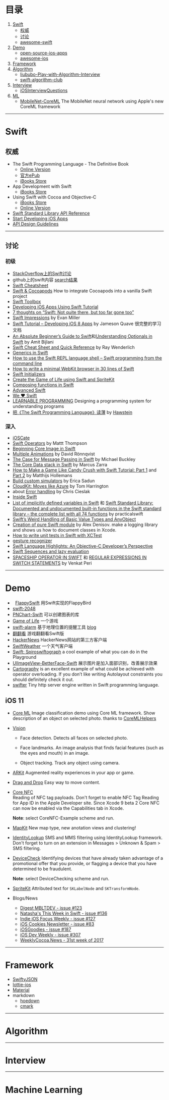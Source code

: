 # 目录
1. [Swift](#swift)
   * [权威](#权威)
   * [讨论](#讨论)
   * [awesome-swift](https://github.com/matteocrippa/awesome-swift)
1. [Demo](#demo)
   * [open-source-ios-apps](https://github.com/dkhamsing/open-source-ios-apps)
   * [awesome-ios](https://github.com/vsouza/awesome-ios)
1. [Framework](#framework)
1. [Algorithm](#algorithm)
   * [liububo-Play-with-Algorithm-Interview](https://github.com/liuyubobobo/Play-with-Algorithm-Interview)
   * [swift-algorithm-club](https://github.com/raywenderlich/swift-algorithm-club)
1. [Interview](#interview)
   *  [iOSInterviewQuestions](https://github.com/ChenYilong/iOSInterviewQuestions)
1. [ML](#machine-learning)
   *  [MobileNet-CoreML](https://github.com/hollance/MobileNet-CoreML)  The MobileNet neural network using Apple's new CoreML framework
---

# Swift
## 权威
* The Swift Programming Language - The Definitive Book
    - [Online Version](https://developer.apple.com/library/content/documentation/Swift/Conceptual/Swift_Programming_Language/index.html)
    - [官方ePub](https://swift.org/documentation/TheSwiftProgrammingLanguage(Swift4).epub)
    - [iBooks Store](https://itunes.apple.com/us/book-series/swift-programming-series/id888896989?mt=11)
* App Development with Swift
    -  [iBooks Store](https://itunes.apple.com/us/book/app-development-with-swift/id1118575552?mt=11)
* Using Swift with Cocoa and Objective-C
    - [iBooks Store](https://itunes.apple.com/us/book/using-swift-cocoa-objective/id888894773?mt=11)
    - [Online Version](https://developer.apple.com/library/content/documentation/Swift/Conceptual/BuildingCocoaApps/index.html)
* [Swift Standard Library API Reference](https://developer.apple.com/reference/swift)
* [Start Developing iOS Apps](https://developer.apple.com/library/content/referencelibrary/GettingStarted/DevelopiOSAppsSwift/index.html)
* [API Design Guidelines](https://swift.org/documentation/api-design-guidelines/)
---

## 讨论
### 初级
*    [StackOverflow上的Swift讨论](http://stackoverflow.com/questions/tagged/swift-language)
*    github上的swift内容 [search结果](https://github.com/search?l=Swift&q=swift&ref=cmdform&type=Repositories)
*    [Swift Cheatsheet](http://cdn2.raywenderlich.com/wp-content/uploads/2014/06/RW-Swift-Cheatsheet-0_3.pdf)
*    [Swift & Cocoapods](https://medium.com/swift-programming/swift-cocoapods-da09d8ba6dd2) How to integrate Cocoapods into a vanilla Swift project
*    [Swift Toolbox](http://www.swifttoolbox.io)
*    [Developing iOS Apps Using Swift Tutorial](http://jamesonquave.com/blog/developing-ios-apps-using-swift-tutorial/)
*    [7 thoughts on “Swift: Not quite there, but too far gone too”](http://studentf.wordpress.com/2014/06/03/swift-not-quite-there-but-too-far-gone-too/)
*    [Swift Impressions](http://www.evanmiller.org/swift-impressions.html) by Evan Miller
*    [Swift Tutorial – Developing iOS 8 Apps](http://jamesonquave.com/blog/developing-ios-apps-using-swift-tutorial/) by Jameson Quave 很完整的学习文档
*    [An Absolute Beginner’s Guide to Swift](http://blog.teamtreehouse.com/an-absolute-beginners-guide-to-swift)和[Understanding Optionals in Swift](http://blog.teamtreehouse.com/understanding-optionals-swift) by Amit Bijlani
*    [Swift Cheat Sheet and Quick Reference](http://cdn2.raywenderlich.com/wp-content/uploads/2014/06/RW-Swift-Cheatsheet-0_3.pdf) by Ray Wenderlich
*    [Generics in Swift](http://swiftyeti.com/generics/)
*    [How to use the Swift REPL language shell – Swift programming from the command line](http://practicalswift.com/2014/06/07/swift-repl/)
*    [How to write a minimal WebKit browser in 30 lines of Swift](http://practicalswift.com/2014/06/27/a-minimal-webkit-browser-in-30-lines-of-swift/)
*    [Swift Initializers](http://ashfurrow.com/blog/swift-initializers/)
*    [Create the Game of Life using Swift and SpriteKit](https://www.makegameswith.us/gamernews/399/create-the-game-of-life-using-swift-and-spritekit)
*    [Composing functions in Swift](http://railsware.com/blog/2014/06/17/composing-functions-in-swift/)
*    [Advanced Swift](http://blog.fivelakesstudio.com/2014/06/advanced-swift-part-1.html)
*    [We ❤ Swift](http://www.weheartswift.com)
*    [LEARNABLE PROGRAMMING](http://worrydream.com/#!/LearnableProgramming) Designing a programming system for understanding programs
*    [把《The Swift Programming Language》读薄](http://hawstein.com/posts/make-thiner-tspl.html) by [Hawstein](http://hawstein.com)

### 深入
*    [iOSCate](http://ioscake.com/)
*    [Swift Operators](http://nshipster.com/swift-operators/) by Mattt Thompson
*    [Beginning Core Image in Swift](http://www.raywenderlich.com/76285/beginning-core-image-swift)
*    [Multiple Animations](http://ronnqvi.st/multiple-animations/) by David Rönnqvist
*    [The Case for Message Passing in Swift](http://www.buckleyisms.com/home/2014/6/16/the-case-for-message-passing-in-swift.html) by Michael Buckley
*    [The Core Data stack in Swift](http://www.cimgf.com/2014/06/08/the-core-data-stack-in-swift/) by Marcus Zarra
*    [How to Make a Game Like Candy Crush with Swift Tutorial: Part 1](http://www.raywenderlich.com/75270/make-game-like-candy-crush-with-swift-tutorial-part-1) and [Part 2](http://www.raywenderlich.com/75273/make-game-like-candy-crush-with-swift-tutorial-part-2) by Matthijs Hollemans
*    [Build custom simulators](http://ericasadun.com/2014/06/18/ios-8-building-custom-simulators/) by Erica Sadun
*    [CloudKit: Moves like Azure](http://www.atomicbird.com/blog/cloudkit-moves-like-azure) by Tom Harrington
*    about [Error handling](http://swiftlytyping.tumblr.com/post/88210131086/error-handling) by Chris Cieslak
*    [Inside Swift](http://www.eswick.com/2014/06/inside-swift/)
*    [List of implicitly defined variables in Swift](http://practicalswift.com/2014/06/10/list-of-implicitly-defined-variables-in-swift/) 和 [Swift Standard Library: Documented and undocumented built-in functions in the Swift standard library – the complete list with all 74 functions](http://practicalswift.com/2014/06/14/the-swift-standard-library-list-of-built-in-functions/) by practicalswift
*    [Swift’s Weird Handling of Basic Value Types and AnyObject](http://www.drewag.me/posts/swift-s-weird-handling-of-basic-value-types-and-anyobject)
*    [Creation of pure Swift module](http://railsware.com/blog/2014/06/26/creation-of-pure-swift-module/) by Alex Denisov. make a logging library and shows us how to document classes in Xcode.
*    [How to write unit tests in Swift with XCTest](http://roadfiresoftware.com/2014/06/unit-testing-with-swift/)
*    [gesture recognizer](http://michaelteeuw.nl/post/90182386142/swift-around-and-around)
*    [Swift Language Highlights: An Objective-C Developer’s Perspective](http://www.raywenderlich.com/73997/swift-language-highlights)
*    [Swift Sequences and lazy evaluation](http://www.scottlogic.com/blog/2014/06/26/swift-sequences.html)
*    [SPACESHIP OPERATOR IN SWIFT](http://vperi.com/2014/06/05/spaceship-operator-in-swift/) 和 [REGULAR EXPRESSIONS IN SWITCH STATEMENTS](http://vperi.com/2014/06/08/regular-expressions-in-switch-statements/) by Venkat Peri
---

# Demo
*    [FlappySwift](https://github.com/fullstackio/FlappySwift)  用Swift实现的FlappyBird
*    [swift-2048](https://github.com/austinzheng/swift-2048)
*    [PNChart-Swift](https://github.com/kevinzhow/PNChart-Swift) 可以创建图表的库
*    [Game of Life](https://github.com/yonbergman/swift-gameoflife) 一个游戏
*    [swift-alarm](https://github.com/ChrisChares/swift-alarm.git) 基于地理位置的提醒工具 [blog](http://chares.ghost.io/lets-make-a-swift-app-part-1/)
*    [翻翻看](https://github.com/geek5nan/FanFanSwift) 游戏翻翻看Swift版
*    [HackerNews](https://github.com/amitburst/HackerNews) HackerNews网站的第三方客户端
*    [SwiftWeather](https://github.com/JakeLin/SwiftWeather) 一个天气客户端
*    [Swift: Spiroswiftograph](http://ericasadun.com/2014/06/23/swift-spiroswiftograph/) a cool example of what you can do in the Playground
*    [UIImageView-BetterFace-Swift](https://github.com/croath/UIImageView-BetterFace-Swift) 展示图片是加入面部识别，改善展示效果
*    [Cartography](https://github.com/robb/Cartography) is an excellent example of what could be achieved with operator overloading. If you don’t like writing Autolayout constraints you should definitely check it out.
*    [swifter](https://github.com/glock45/swifter) Tiny http server engine written in Swift programming language.

## iOS 11
- [Core ML](https://developer.apple.com/documentation/coreml)
Image classification demo using Core ML framework. Show description of an object on selected photo. thanks to [CoreMLHelpers](https://github.com/hollance/CoreMLHelpers)
- [Vision](https://developer.apple.com/documentation/vision)
  - Face detection. Detects all faces on selected photo.

  - Face landmarks. An image analysis that finds facial features (such as the eyes and mouth) in an image.

  - Object tracking. Track any object using camera.
- [ARKit](https://developer.apple.com/documentation/arkit)
Augmented reality experiences in your app or game.
- [Drag and Drop](https://developer.apple.com/documentation/uikit/drag_and_drop) 
Easy way to move content.
- [Core NFC](https://developer.apple.com/documentation/corenfc)  
Reading of NFC tag payloads. Don't forget to enable NFC Tag Reading for App ID in the Apple Developer site. Since Xcode 9 beta 2 Core NFC can now be enabled via the Capabilities tab in Xcode. 

  **Note**: select CoreNFC-Example scheme and run.
- [MapKit](https://developer.apple.com/documentation/mapkit) 
New map type, new anotation views and clustering!
- [IdentityLookup](https://developer.apple.com/documentation/identitylookup) 
SMS and MMS filtering using IdentityLookup framework. Don't forget to turn on an extension in Messages > Unknown & Spam > SMS filtering.
- [DeviceCheck](https://developer.apple.com/documentation/devicecheck) 
Identifying devices that have already taken advantage of a promotional offer that you provide, or flagging a device that you have determined to be fraudulent. 

  **Note**: select DeviceChecking scheme and run.
- [SpriteKit](https://developer.apple.com/documentation/spritekit) 
Attributed text for `SKLabelNode` and `SKTransformNode`.
- Blogs/News
  - [Digest MBLTDEV - issue #123](http://digest.mbltdev.ru/digests/146)
  - [Natasha's This Week in Swift - issue #136](https://swiftnews.curated.co/issues/136#libraries)
  - [Indie iOS Focus Weekly - issue #127](https://indieiosfocus.curated.co/issues/127?#resources)
  - [iOS Cookies Newsletter - issue #83](http://mailchi.mp/e9fd17553d2e/ios-cookies-newsletter-1415405?e=c4238d2155)
  - [iOSGoodies - issue #187](http://ios-goodies.com/post/162409261711/week-187)
  - [iOS Dev Weekly - issue #307](https://iosdevweekly.com/issues/307?#code)
  - [WeeklyCocoa.News - 31st week of 2017](https://weeklycocoa.news/2017/week-31st-of-2017/)
---

# Framework
*    [SwiftyJSON](https://github.com/lingoer/SwiftyJSON)
*    [lottie-ios](https://github.com/airbnb/lottie-ios)
*    [Material](https://github.com/CosmicMind/Material)
*    markdown
     -  [hoedown](https://github.com/hoedown/hoedown)
     -  [cmark](https://github.com/commonmark/cmark)

---

# Algorithm
---

# Interview
---

# Machine Learning


